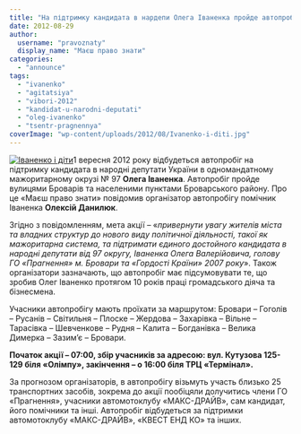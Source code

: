 ```yaml
---
title: "На підтримку кандидата в нардепи Олега Іваненка пройде автопробіг по Броварах та району"
date: 2012-08-29
author: 
  username: "pravoznaty"
  display_name: "Маєш право знати"
categories: 
  - "announce"
tags: 
  - "ivanenko"
  - "agitatsiya"
  - "vibori-2012"
  - "kandidat-u-narodni-deputati"
  - "oleg-ivanenko"
  - "tsentr-pragnennya"
coverImage: "wp-content/uploads/2012/08/Ivanenko-i-diti.jpg"
---
```


[![](https://mpz.brovary.org/wp-content/uploads/2012/08/Ivanenko-i-diti.jpg "Іваненко і діти")](https://mpz.brovary.org/wp-content/uploads/2012/08/Ivanenko-i-diti.jpg)1 вересня 2012 року відбудеться автопробіг на підтримку кандидата в народні депутати України в одномандатному мажоритарному окрузі № 97 **Олега Іваненка**. Автопробіг пройде вулицями Броварів та населеними пунктами Броварського району. Про це «Маєш право знати» повідомив організатор автопробігу помічник Іваненка **Олексій Данилюк**.

Згідно з повідомленням, мета акції – «_привернути увагу жителів міста та владних структур до нового виду політичної діяльності, такої як мажоритарна система, та підтримати єдиного достойного кандидата в народні депутати від 97 округу, Іваненка Олега Валерійовича, голову ГО «Прагнення» м. Бровари та «Гордості Країни» 2007 року_». Також організатори зазначають, що автопробіг має підсумовувати те, що зробив Олег Іваненко протягом 10 років праці громадського діяча та бізнесмена.

Учасники автопробігу мають проїхати за маршрутом: Бровари – Гоголів – Русанів – Світильня – Плоске – Жердова – Захарівка – Вільне – Тарасівка – Шевченкове – Рудня – Калита – Богданівка – Велика Димерка – Зазим’є – Бровари.

**Початок акції – 07:00, збір учасників за адресою: вул. Кутузова 125-129 біля «Олімпу», закінчення – о 16:00 біля ТРЦ «Термінал».**

За прогнозом організаторів, в автопробігу візьмуть участь близько 25 транспортних засобів, зокрема до акції пообіцяли долучитись члени ГО «Прагнення», учасники автомотоклубу «МАКС-ДРАЙВ», сам кандидат, його помічники та інші. Автопробіг відбудеться за підтримки автомотоклубу «МАКС-ДРАЙВ», «КВЕСТ ЕНД КО» та інших.
